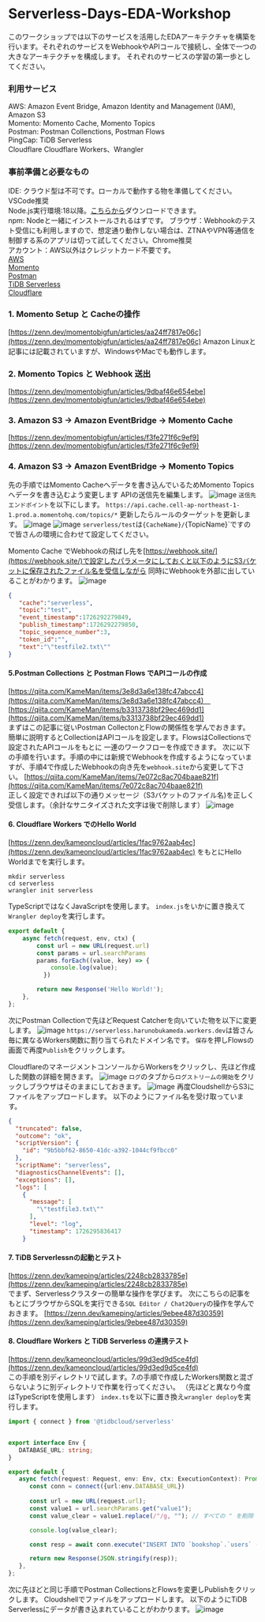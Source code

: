 # Serverless-Days-EDA-Workshop

このワークショップでは以下のサービスを活用したEDAアーキテクチャを構築を行います。それぞれのサービスをWebhookやAPIコールで接続し、全体で一つの大きなアーキテクチャを構成します。
それぞれのサービスの学習の第一歩としてください。

### 利用サービス
AWS: Amazon Event Bridge, Amazon Identity and Management (IAM), Amazon S3<br>
Momento: Momento Cache, Momento Topics<br>
Postman: Postman Collenctions, Postman Flows<br>
PingCap: TiDB Serverless<br>
Cloudflare Cloudflare Workers、Wrangler<br>

### 事前準備と必要なもの
IDE: クラウド型は不可です。ローカルで動作する物を準備してください。VSCode推奨<br>
Node.js実行環境:18以降。[こちらから](https://nodejs.org/en)ダウンロードできます。<br>
npm: Nodeと一緒にインストールされるはずです。
ブラウザ：Webhookのテスト受信にも利用しますので、想定通り動作しない場合は、ZTNAやVPN等通信を制御する系のアプリは切って試してください。Chrome推奨<br>
アカウント：AWS以外はクレジットカード不要です。
<br>  [AWS](https://console.aws.amazon.com/)
<br>  [Momento](https://console.gomomento.com/)
<br>  [Postman](https://identity.getpostman.com/signup)
<br>  [TiDB Serverless](https://auth.tidbcloud.com/)
<br>  [Cloudflare](https://dash.cloudflare.com/login)

### 1. Momento Setup と Cacheの操作
[https://zenn.dev/momentobigfun/articles/aa24ff7817e06c](https://zenn.dev/momentobigfun/articles/aa24ff7817e06c)
Amazon Linuxと記事には記載されていますが、WindowsやMacでも動作します。

### 2. Momento Topics と Webhook 送出
[https://zenn.dev/momentobigfun/articles/9dbaf46e654ebe](https://zenn.dev/momentobigfun/articles/9dbaf46e654ebe)

### 3. Amazon S3 → Amazon EventBridge → Momento Cache
[https://zenn.dev/momentobigfun/articles/f3fe271f6c9ef9](https://zenn.dev/momentobigfun/articles/f3fe271f6c9ef9)

### 4. Amazon S3 → Amazon EventBridge → Momento Topics
先の手順ではMomento Cacheへデータを書き込んでいるためMomento Topicsへデータを書き込むよう変更します
APIの送信先を編集します。
![image](https://github.com/user-attachments/assets/888b14b4-558d-4ef6-98c6-37941e74aecf)
`送信先エンドポイント`を以下にします。
`https://api.cache.cell-ap-northeast-1-1.prod.a.momentohq.com/topics/*`
更新したらルールのターゲットを更新します。
![image](https://github.com/user-attachments/assets/2a70925c-63c8-439e-ac55-7fb4721409d1)
![image](https://github.com/user-attachments/assets/62a47ff4-7330-4e07-9ea0-543cdf2af2cf)
`serverless/test`は`{CacheName}/`{TopicName}`ですので皆さんの環境に合わせて設定してください。

Momento Cache でWebhookの飛ばし先を[https://webhook.site/](https://webhook.site/)で設定したパラメータにしておくと以下のようにS3バケットに保存されたファイル名を受信しながら
同時にWebhookを外部に出していることがわかります。
![image](https://github.com/user-attachments/assets/5b99a369-571a-410e-8dfb-82c9ddc176ae)
```json
{
   "cache":"serverless",
   "topic":"test",
   "event_timestamp":1726292279849,
   "publish_timestamp":1726292279850,
   "topic_sequence_number":3,
   "token_id":"",
   "text":"\"testfile2.txt\""
}
```

#### 5.Postman Collections と Postman Flows でAPIコールの作成
[https://qiita.com/KameMan/items/3e8d3a6e138fc47abcc4](https://qiita.com/KameMan/items/3e8d3a6e138fc47abcc4)　<br>
[https://qiita.com/KameMan/items/b3313738bf29ec469dd1](https://qiita.com/KameMan/items/b3313738bf29ec469dd1) <br>
まずはこの記事に従いPostman CollectonとFlowの関係性を学んでおきます。
簡単に説明するとCollectionはAPIコールを設定します。FlowsはCollectionsで設定されたAPIコールをもとに
一連のワークフローを作成できます。
次に以下の手順を行います。手順の中には新規でWebhookを作成するようになっていますが、手順4で作成したWebhookの向き先を`webhook.site`から変更して下さい。
[https://qiita.com/KameMan/items/7e072c8ac704baae821f](https://qiita.com/KameMan/items/7e072c8ac704baae821f) <br>
正しく設定できれば以下の通りメッセージ（S3バケットのファイル名)を正しく受信します。（余計なサニタイズされた文字は後で削除します）
![image](https://github.com/user-attachments/assets/f7a5fd7e-770b-477c-bfd9-c160880e4224)

#### 6. Cloudflare Workers でのHello World
[https://zenn.dev/kameoncloud/articles/1fac9762aab4ec](https://zenn.dev/kameoncloud/articles/1fac9762aab4ec)
をもとにHello Worldまでを実行します。

```
mkdir serverless
cd serverless
wrangler init serverless
```
TypeScriptではなくJavaScriptを使用します。
`index.js`をいかに置き換えて`Wrangler deploy`を実行します。
```javascript
export default {
	async fetch(request, env, ctx) {
		const url = new URL(request.url)
		const params = url.searchParams
		params.forEach((value, key) => {
			console.log(value);
		  })

		return new Response('Hello World!');
	},
};
```
次にPostman Collectionで先ほどRequest Catcherを向いていた物を以下に変更します。
![image](https://github.com/user-attachments/assets/d2a4519d-c8fc-439b-9123-bfdcd7ab6b4b)
`https://serverless.harunobukameda.workers.dev`は皆さん毎に異なるWorkers関数に割り当てられたドメイン名です。
`保存`を押しFlowsの画面で再度`Publish`をクリックします。

CloudflareのマネージメントコンソールからWorkersをクリックし、先ほど作成した関数の詳細を開きます。
![image](https://github.com/user-attachments/assets/4c8d46ec-4200-4871-8595-e7bbd63218da)
`ログ`のタブから`ログストリームの開始`をクリックしブラウザはそのままにしておきます。
![image](https://github.com/user-attachments/assets/c449b588-5408-4fbf-b0e6-acb7177eb658)
再度CloudshellからS3にファイルをアップロードします。
以下のようにファイル名を受け取っています。
```json
{
  "truncated": false,
  "outcome": "ok",
  "scriptVersion": {
    "id": "9b5bbf62-8650-41dc-a392-1044cf9fbcc0"
  },
  "scriptName": "serverless",
  "diagnosticsChannelEvents": [],
  "exceptions": [],
  "logs": [
    {
      "message": [
        "\"testfile3.txt\""
      ],
      "level": "log",
      "timestamp": 1726295836417
    }
```

#### 7. TiDB Serverlessnの起動とテスト
[https://zenn.dev/kameping/articles/2248cb2833785e](https://zenn.dev/kameping/articles/2248cb2833785e) <br>
でまず、Serverlessクラスターの簡単な操作を学びます。
次にこちらの記事をもとにブラウザからSQLを実行できる`SQL Editor / Chat2Query`の操作を学んでおきます。
[https://zenn.dev/kameping/articles/9ebee487d30359](https://zenn.dev/kameping/articles/9ebee487d30359) <br>

#### 8. Cloudflare Workers と TiDB Serverless の連携テスト
[https://zenn.dev/kameoncloud/articles/99d3ed9d5ce4fd](https://zenn.dev/kameoncloud/articles/99d3ed9d5ce4fd) <br>
この手順を別ディレクトリで試します。7.の手順で作成したWorkers関数と混ざらないように別ディレクトリで作業を行ってください。
（先ほどと異なり今度はTypeScriptを使用します）
`index.ts`を以下に置き換え`wrangler deploy`を実行します。
```typescript
import { connect } from '@tidbcloud/serverless'


export interface Env {
   DATABASE_URL: string;
}

export default {
   async fetch(request: Request, env: Env, ctx: ExecutionContext): Promise<Response> {
      const conn = connect({url:env.DATABASE_URL})
      
	  const url = new URL(request.url);
      const value1 = url.searchParams.get("value1");
	  const value_clear = value1.replace(/"/g, ""); // すべての " を削除

	  console.log(value_clear);

	  const resp = await conn.execute("INSERT INTO `bookshop`.`users` (`id`, `nickname`, `balance`) VALUES (1, '"+value_clear+"', 100.00);")

      return new Response(JSON.stringify(resp));
   },
};
```
次に先ほどと同じ手順でPostman CollectionsとFlowsを変更しPublishをクリックします。
Cloudshellでファイルをアップロードします。
以下のようにTiDB Serverlessにデータが書き込まれていることがわかります。
![image](https://github.com/user-attachments/assets/8ab2b4d3-5b32-4845-bae9-baa1bfdb25ab)

























